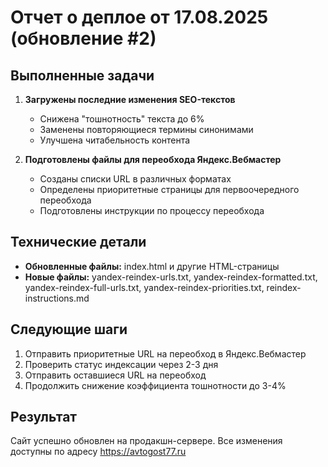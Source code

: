 # Отчет о деплое от 17.08.2025 (обновление #2)

## Выполненные задачи

1. **Загружены последние изменения SEO-текстов**
   - Снижена "тошнотность" текста до 6%
   - Заменены повторяющиеся термины синонимами
   - Улучшена читабельность контента

2. **Подготовлены файлы для переобхода Яндекс.Вебмастер**
   - Созданы списки URL в различных форматах
   - Определены приоритетные страницы для первоочередного переобхода
   - Подготовлены инструкции по процессу переобхода

## Технические детали

- **Обновленные файлы:** index.html и другие HTML-страницы
- **Новые файлы:** yandex-reindex-urls.txt, yandex-reindex-formatted.txt, yandex-reindex-full-urls.txt, yandex-reindex-priorities.txt, reindex-instructions.md

## Следующие шаги

1. Отправить приоритетные URL на переобход в Яндекс.Вебмастер
2. Проверить статус индексации через 2-3 дня
3. Отправить оставшиеся URL на переобход
4. Продолжить снижение коэффициента тошнотности до 3-4%

## Результат

Сайт успешно обновлен на продакшн-сервере. Все изменения доступны по адресу https://avtogost77.ru
